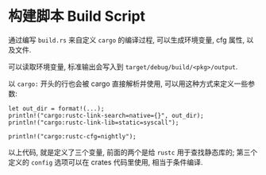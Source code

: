# 构建脚本 Build Script

通过编写 `build.rs` 来自定义 `cargo` 的编译过程, 可以生成环境变量, cfg 属性, 以及文件.

可以读取环境变量, 标准输出会写入到 `target/debug/build/<pkg>/output`.

以 `cargo:` 开头的行也会被 cargo 直接解析并使用, 可以用这种方式来定义一些参数:

```rust, ignore
let out_dir = format!(...);
println!("cargo:rustc-link-search=native={}", out_dir);
println!("cargo:rustc-link-lib=static=syscall");

println!("cargo:rustc-cfg=nightly");
```

以上代码, 就是定义了三个变量, 前面的两个是给 `rustc` 用于查找静态库的; 第三个
定义的 `config` 选项可以在 crates 代码里使用, 相当于条件编译.
